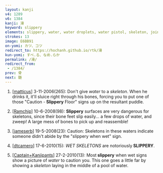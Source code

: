 ```yaml
---
layout: kanji
v4: 1289
v6: 1384
kanji: 滑
keyword: slippery
elements: slippery, water, water droplets, water pistol, skeleton, joint, moon, month, flesh, part of the body
strokes: 13
image: E6BB91
on-yomi: カツ、コツ
redirect_to: https://hochanh.github.io/rtk/滑
kun-yomi: すべ.る、なめ.らか
permalink: /滑/
redirect_from:
 - /1384/
prev: 骨
next: 髄
---
```


1) [<a href="http://kanji.koohii.com/profile/matticus">matticus</a>] 3-11-2006(265): Don&#039;t give <em>water</em> to a <em>skeleton</em>. When he drinks it, it&#039;ll sluice right through his bones, forcing you to put one of those &quot;Caution -<strong> Slippery</strong> Floor&quot; signs up on the resultant puddle.

2) [<a href="http://kanji.koohii.com/profile/Ramchip">Ramchip</a>] 10-6-2008(98): <strong>Slippery</strong> surfaces are very dangerous for skeletons, since their bone feet slip easily... a few drops of water, and zweep! A large mess of bones to pick up and reassemble!

3) [<a href="http://kanji.koohii.com/profile/jameserb">jameserb</a>] 19-5-2008(23): Caution: Skeletons in these waters indicate someone didn&#039;t abide by the &quot;slippery when wet&quot; sign.

4) [<a href="http://kanji.koohii.com/profile/dtcamero">dtcamero</a>] 17-6-2010(15): <em>WET SKELETONS</em> are notoriously<strong> SLIPPERY</strong>.

5) [<a href="http://kanji.koohii.com/profile/Captain+Kanjipants">Captain+Kanjipants</a>] 27-2-2010(13): Most<strong> slippery</strong> when wet signs show a picture of <em>water</em> to caution you. This one goes a little far by showing a <em>skeleton</em> laying in the middle of a pool of water.

